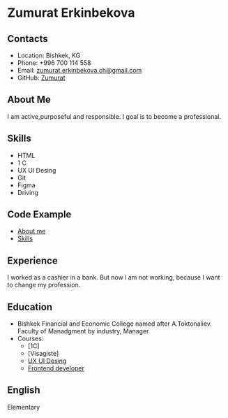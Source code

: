 # Zumurat Erkinbekova

## Contacts

- Location: Bishkek, KG
- Phone: +996 700 114 558
- Email: zumurat.erkinbekova.ch@gmail.com
- GitHub: [Zumurat](https://github.com/Zumurat/cv.git)

## About Me

I am active,purposeful and responsible. I goal is to become a
professional.

## Skills

- HTML
- 1 C
- UX UI Desing
- Git
- Figma
- Driving

## Code Example

<ul>
  <li><a href="#">About me</a></li>
  <li><a href="#">Skills</a></li>
</ul>

## Experience

I worked as a cashier in a bank. But now l am not working, because I want to change my profession.

## Education

- Bishkek Financial and Economic College named after A.Toktonaliev. Faculty of Manadgment by industry, Manager
- Courses:
  - [1C]
  - [Visagiste]
  - [UX UI Desing](https://www.notion.so/17-73513dea619041a6ae3a8554ce91f872)
  - [Frontend developer](https://drive.google.com/file/d/1wGXgnXy4Lz_4SZKRI_HvzFixu6HrqR6d/view?usp=sharing)

## English

Elementary
